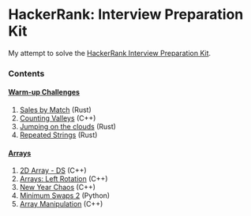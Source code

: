 # HackerRank: Interview Preparation Kit

My attempt to solve the [HackerRank Interview Preparation Kit](https://www.hackerrank.com/interview/interview-preparation-kit).

### Contents

#### [Warm-up Challenges](https://www.hackerrank.com/interview/interview-preparation-kit/warmup/challenges)
01. [Sales by Match](01_warm_up_challenges/01_sales_by_match.rs) (Rust)
02. [Counting Valleys](01_warm_up_challenges/02_counting_valleys.cpp) (C++)
03. [Jumping on the clouds](01_warm_up_challenges/03_jumping_on_the_clouds.rs) (Rust)
04. [Repeated Strings](01_warm_up_challenges/04_repeated_string.rs) (Rust)

#### [Arrays](https://www.hackerrank.com/interview/interview-preparation-kit/arrays/challenges)
01. [2D Array - DS](02_arrays/01_2d_arrays_ds.cpp) (C++)
02. [Arrays: Left Rotation](02_arrays/02_arrays_left_rotation.cpp) (C++)
03. [New Year Chaos](02_arrays/03_new_year_chaos.cpp) (C++)
04. [Minimum Swaps 2](02_arrays/04_minimum_swaps_2.py) (Python)
05. [Array Manipulation](02_arrays/05_array_manipulation.cpp) (C++)
